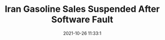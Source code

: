 ---
"title": "Iran Gasoline Sales Suspended After Software Fault"
"date": "2021-10-26 11:33:1"
"feed_name": "RIGZONE"
"feed_website": "http://www.rigzone.com/"
"feed_rss": "http://www.rigzone.com/news/rss/rigzone_latest.aspx"
"link": "https://www.rigzone.com/news/wire/iran_gasoline_sales_suspended_after_software_fault-26-oct-2021-166817-article/?rss=true"
"source": "None"
"file": "_posts/2021-1-1-eb5011121c384f174ab4c0b37ef376c73d615545.md"
"accident": "0"
"drilling": "0"
"dead": "0"
"injured": "0"
"arrested": "0"
"place": "unknown place"
"where": "unknown site"
"causes": "unknown"
"place_uri": "unknown place"
---